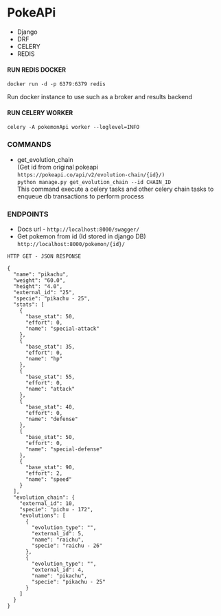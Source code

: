 # PokeAPi
- Django
- DRF
- CELERY
- REDIS
#### RUN REDIS DOCKER
`docker run -d -p 6379:6379 redis`
<p>Run docker instance to use such as a broker and results backend</p>

#### RUN CELERY WORKER
`celery -A pokemonApi worker --loglevel=INFO`

### COMMANDS
* get_evolution_chain<br>(Get id from original pokeapi <br>`https://pokeapi.co/api/v2/evolution-chain/{id}/)`
<br>`python manage.py get_evolution_chain --id CHAIN_ID`
<br> This command execute a celery tasks and other celery chain tasks to enqueue db transactions to perform process

### ENDPOINTS
* Docs url - `http://localhost:8000/swagger/`
* Get pokemon from id (Id stored in django DB)
`http://localhost:8000/pokemon/{id}/`

```
HTTP GET - JSON RESPONSE

{
  "name": "pikachu",
  "weight": "60.0",
  "height": "4.0",
  "external_id": "25",
  "specie": "pikachu - 25",
  "stats": [
    {
      "base_stat": 50,
      "effort": 0,
      "name": "special-attack"
    },
    {
      "base_stat": 35,
      "effort": 0,
      "name": "hp"
    },
    {
      "base_stat": 55,
      "effort": 0,
      "name": "attack"
    },
    {
      "base_stat": 40,
      "effort": 0,
      "name": "defense"
    },
    {
      "base_stat": 50,
      "effort": 0,
      "name": "special-defense"
    },
    {
      "base_stat": 90,
      "effort": 2,
      "name": "speed"
    }
  ],
  "evolution_chain": {
    "external_id": 10,
    "specie": "pichu - 172",
    "evolutions": [
      {
        "evolution_type": "",
        "external_id": 5,
        "name": "raichu",
        "specie": "raichu - 26"
      },
      {
        "evolution_type": "",
        "external_id": 4,
        "name": "pikachu",
        "specie": "pikachu - 25"
      }
    ]
  }
}
```